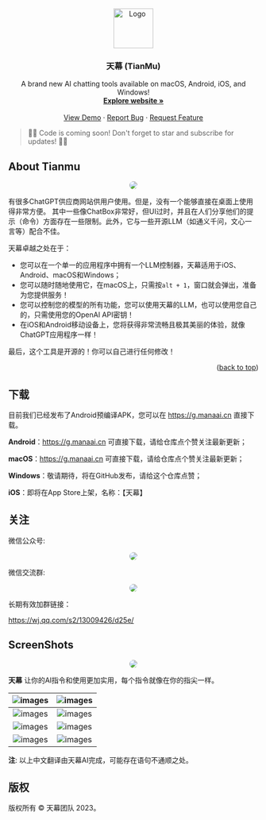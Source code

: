 
<a name="readme-top"></a>


<br />
<div align="center">
  <a href="https://github.com/OpenJarvisAI/TianMu">
    <img src="https://jihulab.com/godly/fger/-/raw/main/images/2023/10/7_21_0_52_icon_256x256.png" alt="Logo" width="80" height="80">
  </a>

  <h3 align="center">天幕 (TianMu)</h3>

  <p align="center">
    A brand new AI chatting tools available on macOS, Android, iOS, and Windows!
    <br />
    <a href="https://g.manaai.cn"><strong>Explore website »</strong></a>
    <br />
    <br />
    <a href="https://github.com/othneildrew/Best-README-Template">View Demo</a>
    ·
    <a href="https://github.com/othneildrew/Best-README-Template/issues">Report Bug</a>
    ·
    <a href="https://github.com/othneildrew/Best-README-Template/issues">Request Feature</a>
  </p>
</div>

> 🎉🎊 Code is coming soon! Don't forget to star and subscribe for updates! 🎉🎊


## About Tianmu

<div align="center">
<img src="https://jihulab.com/godly/fger/-/raw/main/images/2023/10/7_21_58_36_1.gif" style="border-radius: 20px;">
</div>

有很多ChatGPT供应商网站供用户使用。但是，没有一个能够直接在桌面上使用得非常方便。
其中一些像ChatBox非常好，但UI过时，并且在人们分享他们的提示（命令）方面存在一些限制。此外，它与一些开源LLM（如通义千问，文心一言等）配合不佳。

天幕卓越之处在于：

  * 您可以在一个单一的应用程序中拥有一个LLM控制器，天幕适用于iOS、Android、macOS和Windows；
  * 您可以随时随地使用它，在macOS上，只需按`alt + 1`，窗口就会弹出，准备为您提供服务！
  * 您可以控制您的模型的所有功能，您可以使用天幕的LLM，也可以使用您自己的，只需使用您的OpenAI API密钥！
  * 在iOS和Android移动设备上，您将获得非常流畅且极其美丽的体验，就像ChatGPT应用程序一样！

最后，这个工具是开源的！你可以自己进行任何修改！

<p align="right">(<a href="#readme-top">back to top</a>)</p>



## 下载


目前我们已经发布了Android预编译APK，您可以在 https://g.manaai.cn 直接下载。

**Android**：https://g.manaai.cn 可直接下载，请给仓库点个赞关注最新更新；

**macOS**：https://g.manaai.cn 可直接下载，请给仓库点个赞关注最新更新；

**Windows**：敬请期待，将在GitHub发布，请给这个仓库点赞；

**iOS**：即将在App Store上架，名称：【天幕】



## 关注

微信公众号:

<div align="center">
<img src="https://jihulab.com/godly/fger/-/raw/main/images/2023/09/10_18_11_20_202309101811096.png" style="border-radius: 10px;">
</div>

微信交流群:

<div align="center">
<img src="https://jihulab.com/godly/fger/-/raw/main/images/2023/10/8_10_58_40_1011696733902_.pic.jpg" style="border-radius: 10px;">
</div>

长期有效加群链接：

https://wj.qq.com/s2/13009426/d25e/


## ScreenShots


<div align="center">
<img src="https://jihulab.com/godly/fger/-/raw/main/images/2023/10/7_22_17_50_10%E6%9C%886%E6%97%A5%20(1)(1).gif" style="border-radius: 10px;">
</div>


**天幕** 让你的AI指令和使用更加实用，每个指令就像在你的指尖一样。

![images](https://jihulab.com/godly/fger/-/raw/main/images/2023/10/7_22_32_6_202310072232467.png)  | ![images](https://jihulab.com/godly/fger/-/raw/main/images/2023/10/7_22_32_34_202310072232167.png)
:-------------------------:|:-------------------------:
![images](https://jihulab.com/godly/fger/-/raw/main/images/2023/10/7_22_34_16_202310072234717.png)  | ![images](https://jihulab.com/godly/fger/-/raw/main/images/2023/10/7_22_34_55_202310072234671.png) 
![images](https://jihulab.com/godly/fger/-/raw/main/images/2023/10/7_22_55_37_20231007225536.png)  | ![images](https://jihulab.com/godly/fger/-/raw/main/images/2023/10/7_22_31_20_202310072231718.png) 
![images](https://jihulab.com/godly/fger/-/raw/main/images/2023/10/7_22_35_35_202310072235808.png)  | ![images](https://jihulab.com/godly/fger/-/raw/main/images/2023/10/7_22_36_6_202310072236600.png) 


**注**: 以上中文翻译由天幕AI完成，可能存在语句不通顺之处。



## 版权

版权所有 © 天幕团队 2023。

